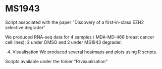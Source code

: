 # MS1943
Script associated with the paper "Discovery of a first-in-class EZH2 selective degrader"

We produced RNA-seq data for 4 samples ( MDA-MD-468 breast cancer cell lines): 2 under DMSO and 2 under MS1943 degrader.

4. Visualisation 
We produced several heatmaps and plots using R scripts.

Scripts available under the folder "R/visualisation"
